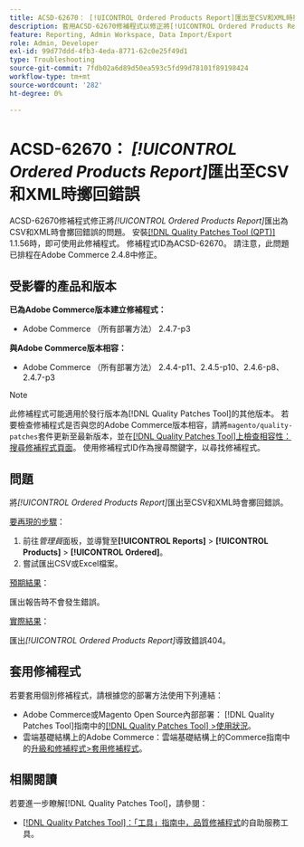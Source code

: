 ```yaml
---
title: ACSD-62670： [!UICONTROL Ordered Products Report]匯出至CSV和XML時擲回錯誤
description: 套用ACSD-62670修補程式以修正將[!UICONTROL Ordered Products Report]匯出為CSV和XML時會擲回錯誤的Adobe Commerce問題。
feature: Reporting, Admin Workspace, Data Import/Export
role: Admin, Developer
exl-id: 99d77ddd-4fb3-4eda-8771-62c0e25f49d1
type: Troubleshooting
source-git-commit: 7fdb02a6d89d50ea593c5fd99d78101f89198424
workflow-type: tm+mt
source-wordcount: '282'
ht-degree: 0%

---
```


# ACSD-62670： *[!UICONTROL Ordered Products Report]*&#x200B;匯出至CSV和XML時擲回錯誤

ACSD-62670修補程式修正將&#x200B;*[!UICONTROL Ordered Products Report]*&#x200B;匯出為CSV和XML時會擲回錯誤的問題。 安裝[[!DNL Quality Patches Tool (QPT)]](https://experienceleague.adobe.com/docs/commerce-operations/tools/quality-patches-tool/usage.html) 1.1.56時，即可使用此修補程式。 修補程式ID為ACSD-62670。 請注意，此問題已排程在Adobe Commerce 2.4.8中修正。

## 受影響的產品和版本

**已為Adobe Commerce版本建立修補程式：**

* Adobe Commerce （所有部署方法） 2.4.7-p3

**與Adobe Commerce版本相容：**

* Adobe Commerce （所有部署方法） 2.4.4-p11、2.4.5-p10、2.4.6-p8、2.4.7-p3

>[!NOTE]
>
>此修補程式可能適用於發行版本為[!DNL Quality Patches Tool]的其他版本。 若要檢查修補程式是否與您的Adobe Commerce版本相容，請將`magento/quality-patches`套件更新至最新版本，並在[[!DNL Quality Patches Tool]上檢查相容性：搜尋修補程式頁面](https://experienceleague.adobe.com/tools/commerce-quality-patches/index.html)。 使用修補程式ID作為搜尋關鍵字，以尋找修補程式。

## 問題

將&#x200B;*[!UICONTROL Ordered Products Report]*&#x200B;匯出至CSV和XML時會擲回錯誤。

<u>要再現的步驟</u>：

1. 前往&#x200B;*管理員*&#x200B;面板，並導覽至&#x200B;**[!UICONTROL Reports]** > **[!UICONTROL Products]** > **[!UICONTROL Ordered]**。
1. 嘗試匯出CSV或Excel檔案。

<u>預期結果</u>：

匯出報告時不會發生錯誤。

<u>實際結果</u>：

匯出&#x200B;*[!UICONTROL Ordered Products Report]*&#x200B;導致錯誤404。

## 套用修補程式

若要套用個別修補程式，請根據您的部署方法使用下列連結：

* Adobe Commerce或Magento Open Source內部部署： [!DNL Quality Patches Tool]指南中的[[!DNL Quality Patches Tool] >使用狀況](/help/tools/quality-patches-tool/usage.md)。
* 雲端基礎結構上的Adobe Commerce：雲端基礎結構上的Commerce指南中的[升級和修補程式>套用修補程式](https://experienceleague.adobe.com/docs/commerce-cloud-service/user-guide/develop/upgrade/apply-patches.html)。

## 相關閱讀

若要進一步瞭解[!DNL Quality Patches Tool]，請參閱：

* [[!DNL Quality Patches Tool]：「工具」指南中，品質修補程式](/help/tools/quality-patches-tool/quality-patches-tool-to-self-serve-quality-patches.md)的自助服務工具。

